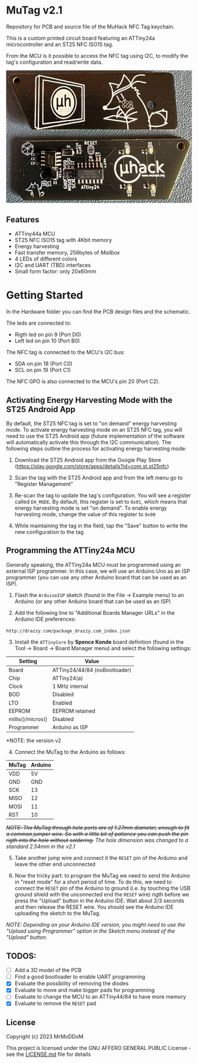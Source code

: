 # MuTag v2.1
Repository for PCB and source file of the MuHack NFC Tag keychain.

This is a custom printed circuit board featuring an ATTiny24a microcontroller and an ST25 NFC ISO15 tag. 

From the MCU is it possible to access the NFC tag using I2C, to modify the tag's configuration and read/write data.

![Alt text](images/mutag_v2.jpg?raw=true "MuTag")

## Features
- ATTiny44a MCU
- ST25 NFC ISO15 tag with 4Kbit memory
- Energy harvesting
- Fast transfer memory, 256bytes of _Mailbox_
- 4 LEDs of different colors
- I2C and UART (TBD) interfaces 
- Small form factor: only 20x60mm

# Getting Started

In the Hardware folder you can find the PCB design files and the schematic. 

The leds are connected to:
 - Rigth led on pin 9 (Port D0)
 - Left led on pin 10 (Port B0)

The NFC tag is connected to the MCU's I2C bus:
 - SDA on pin 18 (Port C0)
 - SCL on pin 19 (Port C1)

The NFC GPO is also connected to the MCU's pin 20 (Port C2).

## Activating Energy Harvesting Mode with the ST25 Android App

By default, the ST25 NFC tag is set to "on demand" energy harvesting mode.
To activate energy harvesting mode on an ST25 NFC tag, you will need to use the ST25 Android app (future implementation of the software will automatically activate this through the I2C communication). The following steps outline the process for activating energy harvesting mode:

1. Download the ST25 Android app from the Google Play Store (https://play.google.com/store/apps/details?id=com.st.st25nfc)

2. Scan the tag with the ST25 Android app and from the left menu go to "Register Management"

3. Re-scan the tag to update the tag's configuration. You will see a register called ``EH_MODE``. By default, this register is set to ``0x01``, which means that energy harvesting mode is set "on demand". To enable energy harvesting mode, change the value of this register to ``0x00``

4. While maintaining the tag in the field, tap the "Save" button to write the new configuration to the tag

## Programming the ATTiny24a MCU

Generally speaking, the ATTiny24a MCU must be programmed using an external ISP programmer. In this case, we will use an Arduino Uno as an ISP programmer (you can use any other Arduino board that can be used as an ISP). 

1. Flash the ```ArduinoISP``` sketch (found in the File -> Example menu) to an Arduino (or any other Arduino board that can be used as an ISP)

2. Add the following line to "Additional Boards Manager URLs" in the Arduino IDE preferences:

```http://drazzy.com/package_drazzy.com_index.json```

3. Install the ```ATTinyCore``` by __Spence Konde__ board definition (found in the Tool -> Board -> Board Manager menu) and select the following settings:

| Setting | Value |
|---------|-------|
| Board | ATTiny24/44/84 (noBootloader) |
| Chip | ATTiny24(a) |
| Clock | 1 MHz internal |
| BOD | Disabled |
| LTO | Enabled |
| EEPROM | EEPROM retained |
| millis()/micros() | Disabled |
| Programmer | Arduino as ISP |

*NOTE: the version v2

4. Connect the MuTag to the Arduino as follows:

| MuTag | Arduino |
|-------|---------|
| VDD   | 5V      |
| GND   | GND     |
| SCK   | 13      |
| MISO  | 12      |
| MOSI  | 11      |
| RST   | 10      |

~~*NOTE: The MuTag through hole ports are of 1.27mm diameter, enough to fit a common jumper wire. So with a little bit of patience you can push the pin rigth into the hole without soldering.*~~ *The hole dimension was changed to a standard 2.54mm in the v2.1*

5. Take another jump wire and connect it the ```RESET``` pin of the Arduino and leave the other end unconnected

6. Now the tricky part: to program the MuTag we need to send the Arduino in "reset mode" for a short period of time. To do this, we need to connect the ```RESET``` pin of the Arduino to ground (i.e. by touching the USB ground shield with the unconnected end the ```RESET``` wire) rigth before we press the "Upload" button in the Arduino IDE. Wait about 2/3 seconds and then release the RESET wire. You should see the Arduino IDE uploading the sketch to the MuTag.

*NOTE: Depending on your Arduino IDE version, you might need to use the "Upload using Programmer" option in the Sketch menu instead of the "Upload" button.*

## TODOS:
- [ ] Add a 3D model of the PCB
- [ ] Find a good bootloader to enable UART programming
- [x] Evaluate the possibility of removing the diodes
- [x] Evaluate to move and make bigger pads for programming
- [ ] Evaluate to change the MCU to an ATTiny44/84 to have more memory
- [x] Evaluate to remove the ```RESET``` pad

## License
Copyright (c) 2023 MrMoDDoM

This project is licensed under the GNU AFFERO GENERAL PUBLIC License - see the [LICENSE.md](LICENSE.md) file for details
